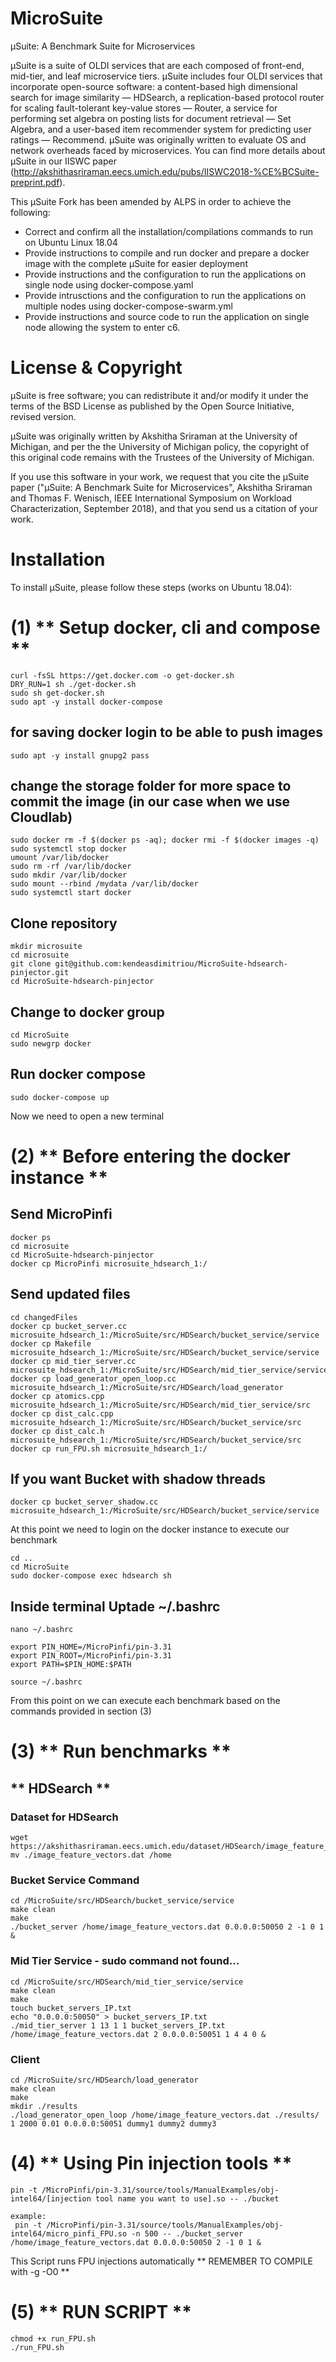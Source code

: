 # MicroSuite
µSuite: A Benchmark Suite for Microservices

µSuite is a suite of OLDI services that are each composed of front-end, mid-tier, and leaf microservice tiers. μSuite includes four OLDI services that incorporate open-source software: a content-based high dimensional search for image similarity — HDSearch, a replication-based protocol router for scaling fault-tolerant key-value stores — Router, a service for performing set algebra on posting lists for document retrieval — Set Algebra, and a user-based item recommender system for predicting user ratings — Recommend.
µSuite was originally written to evaluate OS and network overheads faced by microservices. You can find more details about µSuite in our IISWC paper (http://akshithasriraman.eecs.umich.edu/pubs/IISWC2018-%CE%BCSuite-preprint.pdf).

This µSuite Fork has been amended by ALPS in order to achieve the following:
- Correct and confirm all the installation/compilations commands to run on Ubuntu Linux 18.04
- Provide instructions to compile and run docker and prepare a docker image with the complete µSuite for easier deployment
- Provide instructions and the configuration to run the applications on single node using docker-compose.yaml
- Provide intrusctions and the configuration to run the applications on multiple nodes using docker-compose-swarm.yml
- Provide instructions and source code to run the application on single node allowing the system to enter c6.

# License & Copyright
µSuite is free software; you can redistribute it and/or modify it under the terms of the BSD License as published by the Open Source Initiative, revised version.

µSuite was originally written by Akshitha Sriraman at the University of Michigan, and per the the University of Michigan policy, the copyright of this original code remains with the Trustees of the University of Michigan.

If you use this software in your work, we request that you cite the µSuite paper ("μSuite: A Benchmark Suite for Microservices", Akshitha Sriraman and Thomas F. Wenisch, IEEE International Symposium on Workload Characterization, September 2018), and that you send us a citation of your work.

# Installation
To install µSuite, please follow these steps (works on Ubuntu 18.04):

# (1) ** Setup docker, cli and compose **

```
curl -fsSL https://get.docker.com -o get-docker.sh
DRY_RUN=1 sh ./get-docker.sh
sudo sh get-docker.sh
sudo apt -y install docker-compose
```
## for saving docker login to be able to push images
```
sudo apt -y install gnupg2 pass 
```
## change the storage folder for more space to commit the image (in our case when we use Cloudlab)
```
sudo docker rm -f $(docker ps -aq); docker rmi -f $(docker images -q)
sudo systemctl stop docker
umount /var/lib/docker
sudo rm -rf /var/lib/docker
sudo mkdir /var/lib/docker
sudo mount --rbind /mydata /var/lib/docker
sudo systemctl start docker
```

## Clone repository
```
mkdir microsuite
cd microsuite
git clone git@github.com:kendeasdimitriou/MicroSuite-hdsearch-pinjector.git
cd MicroSuite-hdsearch-pinjector
```
## Change to docker group
```
cd MicroSuite
sudo newgrp docker
```
## Run docker compose
```
sudo docker-compose up
```
Now we need to open a new terminal
# (2) ** Before entering the docker instance  **

## Send MicroPinfi
```
docker ps
cd microsuite
cd MicroSuite-hdsearch-pinjector
docker cp MicroPinfi microsuite_hdsearch_1:/
```
## Send updated files
```
cd changedFiles
docker cp bucket_server.cc microsuite_hdsearch_1:/MicroSuite/src/HDSearch/bucket_service/service
docker cp Makefile microsuite_hdsearch_1:/MicroSuite/src/HDSearch/bucket_service/service
docker cp mid_tier_server.cc microsuite_hdsearch_1:/MicroSuite/src/HDSearch/mid_tier_service/service
docker cp load_generator_open_loop.cc microsuite_hdsearch_1:/MicroSuite/src/HDSearch/load_generator
docker cp atomics.cpp microsuite_hdsearch_1:/MicroSuite/src/HDSearch/mid_tier_service/src
docker cp dist_calc.cpp microsuite_hdsearch_1:/MicroSuite/src/HDSearch/bucket_service/src
docker cp dist_calc.h microsuite_hdsearch_1:/MicroSuite/src/HDSearch/bucket_service/src
docker cp run_FPU.sh microsuite_hdsearch_1:/
```
## If you want Bucket with shadow threads
```
docker cp bucket_server_shadow.cc microsuite_hdsearch_1:/MicroSuite/src/HDSearch/bucket_service/service
```


At this point we need to login on the docker instance to execute our benchmark
```
cd ..
cd MicroSuite
sudo docker-compose exec hdsearch sh
```
## Inside terminal Uptade ~/.bashrc
```
nano ~/.bashrc

export PIN_HOME=/MicroPinfi/pin-3.31
export PIN_ROOT=/MicroPinfi/pin-3.31
export PATH=$PIN_HOME:$PATH

source ~/.bashrc
```

From this point on we can execute each benchmark based on the commands provided in section (3)


# (3) ** Run benchmarks **

## ** HDSearch **

### Dataset for HDSearch
```
wget https://akshithasriraman.eecs.umich.edu/dataset/HDSearch/image_feature_vectors.dat 
mv ./image_feature_vectors.dat /home

```
### Bucket Service Command
```
cd /MicroSuite/src/HDSearch/bucket_service/service
make clean
make
./bucket_server /home/image_feature_vectors.dat 0.0.0.0:50050 2 -1 0 1 &

```
### Mid Tier Service - sudo command not found...
```
cd /MicroSuite/src/HDSearch/mid_tier_service/service
make clean
make
touch bucket_servers_IP.txt
echo "0.0.0.0:50050" > bucket_servers_IP.txt
./mid_tier_server 1 13 1 1 bucket_servers_IP.txt /home/image_feature_vectors.dat 2 0.0.0.0:50051 1 4 4 0 &

```
### Client 
```
cd /MicroSuite/src/HDSearch/load_generator
make clean
make
mkdir ./results
./load_generator_open_loop /home/image_feature_vectors.dat ./results/ 1 2000 0.01 0.0.0.0:50051 dummy1 dummy2 dummy3

```
# (4) ** Using Pin injection tools **
```
pin -t /MicroPinfi/pin-3.31/source/tools/ManualExamples/obj-intel64/[injection tool name you want to use].so -- ./bucket

example:
 pin -t /MicroPinfi/pin-3.31/source/tools/ManualExamples/obj-intel64/micro_pinfi_FPU.so -n 500 -- ./bucket_server /home/image_feature_vectors.dat 0.0.0.0:50050 2 -1 0 1 &
```

This Script runs FPU injections automatically
**	REMEMBER TO COMPILE with -g -O0     **
# (5) ** RUN SCRIPT **
```
chmod +x run_FPU.sh
./run_FPU.sh
```
